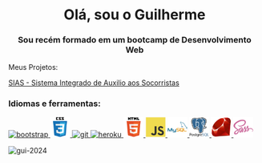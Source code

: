 <h1 align="center">Olá, sou o Guilherme</h1>
<h3 align="center">Sou recém formado em um bootcamp de Desenvolvimento Web</h3>

<p> Meus Projetos:<p>
<p> <a href="https://sias-e25490f7e867.herokuapp.com/" target="_blank" rel="noreferrer"> SIAS - Sistema Integrado de Auxilio aos Socorristas </a></p>

<h3 align="left">Idiomas e ferramentas:</h3>
<p align="left"> <a href="https://getbootstrap.com" target="_blank" rel="noreferrer"> <img src="https://raw.githubusercontent.com/devicons/devicon /master/icons/bootstrap/bootstrap-plain-wordmark.svg" alt="bootstrap" width="40" height="40"/> </a> <a href="https://www.w3schools.com /css/" target="blank" rel="noreferrer"> <img src="https://raw.githubusercontent.com/devicons/devicon/master/icons/css3/css3-original-wordmark.svg" alt= "css3" width="40" height="40"/> </a> <a href="https://git-scm.com/" target="blank" rel="noreferrer"> <img src= "https://www.vectorlogo.zone/logos/git-scm/git-scm-icon.svg" alt="git" width="40" height="40"/> </a> <a href= "https://heroku.com" target="_blank" rel="noreferrer"> <img src="https://www.vectorlogo.zone/logos/heroku/heroku-icon.svg" alt="heroku" width="40" height="40"/> </a> <a href="https://www.w3.org/html/" target="_blank" rel="noreferrer"> <img src="https://raw.githubusercontent.com/devicons/devicon/master/icons/html5/html5-original-wordmark.svg" alt="html5" width="40" height="40"/> </a> <a href="https://developer.mozilla.org/en-US/docs/Web/JavaScript" target="_blank" rel="noreferrer"> <img src="https://raw.githubusercontent.com/devicons/devicon/master/icons/javascript/javascript-original.svg" alt="javascript" width="40" height="40"/> </a> <a href="https://www.mysql.com/" target="_blank" rel="noreferrer"> <img src="https://raw.githubusercontent.com/devicons/devicon/master/icons/mysql/mysql-original-wordmark.svg" alt=" mysql" width="40" height="40"/> </a> <a href="https://www.postgresql.org" target="_blank" rel="noreferrer"> <img src="https://raw.githubusercontent.com/devicons/devicon/master/icons/postgresql/postgresql-original-wordmark.svg" alt="postgresql" width="40" height="40"/> </a> <a href="https://www.ruby-lang.org/en/" target="_blank" rel= "noreferrer"> <img src="https://raw.githubusercontent.com/devicons/devicon/master/icons/ruby/ruby-original.svg" alt="ruby" width="40" height="40" /> </a> <a href="https://sass-lang.com" target="_blank" rel="noreferrer"> <img src="https://raw.githubusercontent.com/devicons/devicon/master/icons/sass/sass-original.svg" alt="sass" width="40" height="40"/> </a> </p>

<p><img align="center" src= "https://github-readme-stats.vercel.app/api/top-langs?username=gui-2024&show_icons=true&locale=en&layout=compact" alt="gui-2024" /></p>
